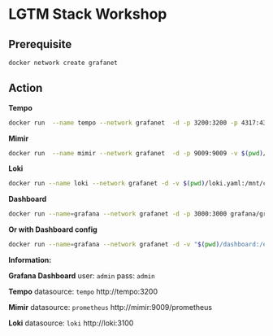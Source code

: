 # LGTM Stack Workshop

## Prerequisite
```bash
docker network create grafanet
```

## Action
**Tempo**
```bash
docker run  --name tempo --network grafanet  -d -p 3200:3200 -p 4317:4317 -v $(pwd)/tempo.yaml:/etc/tempo.yaml grafana/tempo -config.file=/etc/tempo.yaml
```

**Mimir**
```bash
docker run  --name mimir --network grafanet  -d -p 9009:9009 -v $(pwd)/mimir.yaml:/etc/mimir/mimir.yaml grafana/mimir -config.file=/etc/mimir/mimir.yaml
```

**Loki**
```bash
docker run --name loki --network grafanet -d -v $(pwd)/loki.yaml:/mnt/config/loki.yaml -p 3100:3100 grafana/loki:2.9.1 -config.file=/mnt/config/loki.yaml
```

**Dashboard**
```bash
docker run --name=grafana --network grafanet -d -p 3000:3000 grafana/grafana
```
**Or with Dashboard config**
```bash
docker run --name=grafana --network grafanet -d -v "$(pwd)/dashboard:/etc/grafana/provisioning" -p 3000:3000 grafana/grafana 
```

**Information:**

**Grafana Dashboard**
user: `admin`
pass: `admin`

**Tempo**
datasource: `tempo`
http://tempo:3200

**Mimir**
datasource: `prometheus`
http://mimir:9009/prometheus

**Loki**
datasource: `loki`
http://loki:3100